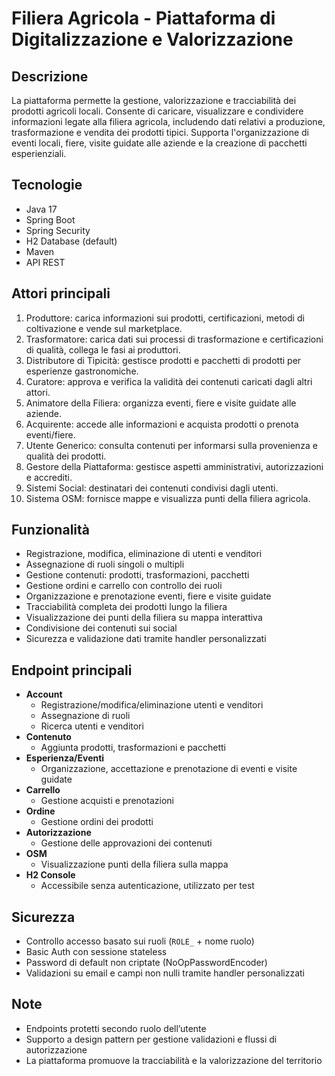 Filiera Agricola - Piattaforma di Digitalizzazione e Valorizzazione
===================================================================

Descrizione
-----------
La piattaforma permette la gestione, valorizzazione e tracciabilità dei prodotti agricoli locali.
Consente di caricare, visualizzare e condividere informazioni legate alla filiera agricola, includendo dati relativi a produzione, trasformazione e vendita dei prodotti tipici. 
Supporta l'organizzazione di eventi locali, fiere, visite guidate alle aziende e la creazione di pacchetti esperienziali.

Tecnologie
----------
- Java 17
- Spring Boot
- Spring Security
- H2 Database (default)
- Maven
- API REST

Attori principali
-----------------
1. Produttore: carica informazioni sui prodotti, certificazioni, metodi di coltivazione e vende sul marketplace.
2. Trasformatore: carica dati sui processi di trasformazione e certificazioni di qualità, collega le fasi ai produttori.
3. Distributore di Tipicità: gestisce prodotti e pacchetti di prodotti per esperienze gastronomiche.
4. Curatore: approva e verifica la validità dei contenuti caricati dagli altri attori.
5. Animatore della Filiera: organizza eventi, fiere e visite guidate alle aziende.
6. Acquirente: accede alle informazioni e acquista prodotti o prenota eventi/fiere.
7. Utente Generico: consulta contenuti per informarsi sulla provenienza e qualità dei prodotti.
8. Gestore della Piattaforma: gestisce aspetti amministrativi, autorizzazioni e accrediti.
9. Sistemi Social: destinatari dei contenuti condivisi dagli utenti.
10. Sistema OSM: fornisce mappe e visualizza punti della filiera agricola.

Funzionalità
------------
- Registrazione, modifica, eliminazione di utenti e venditori
- Assegnazione di ruoli singoli o multipli
- Gestione contenuti: prodotti, trasformazioni, pacchetti
- Gestione ordini e carrello con controllo dei ruoli
- Organizzazione e prenotazione eventi, fiere e visite guidate
- Tracciabilità completa dei prodotti lungo la filiera
- Visualizzazione dei punti della filiera su mappa interattiva
- Condivisione dei contenuti sui social
- Sicurezza e validazione dati tramite handler personalizzati

Endpoint principali
------------------
- **Account**
  - Registrazione/modifica/eliminazione utenti e venditori
  - Assegnazione di ruoli
  - Ricerca utenti e venditori
- **Contenuto**
  - Aggiunta prodotti, trasformazioni e pacchetti
- **Esperienza/Eventi**
  - Organizzazione, accettazione e prenotazione di eventi e visite guidate
- **Carrello**
  - Gestione acquisti e prenotazioni
- **Ordine**
  - Gestione ordini dei prodotti
- **Autorizzazione**
  - Gestione delle approvazioni dei contenuti
- **OSM**
  - Visualizzazione punti della filiera sulla mappa
- **H2 Console**
  - Accessibile senza autenticazione, utilizzato per test 

Sicurezza
---------
- Controllo accesso basato sui ruoli (`ROLE_` + nome ruolo)
- Basic Auth con sessione stateless
- Password di default non criptate (NoOpPasswordEncoder)
- Validazioni su email e campi non nulli tramite handler personalizzati

Note
----
- Endpoints protetti secondo ruolo dell’utente
- Supporto a design pattern per gestione validazioni e flussi di autorizzazione
- La piattaforma promuove la tracciabilità e la valorizzazione del territorio
